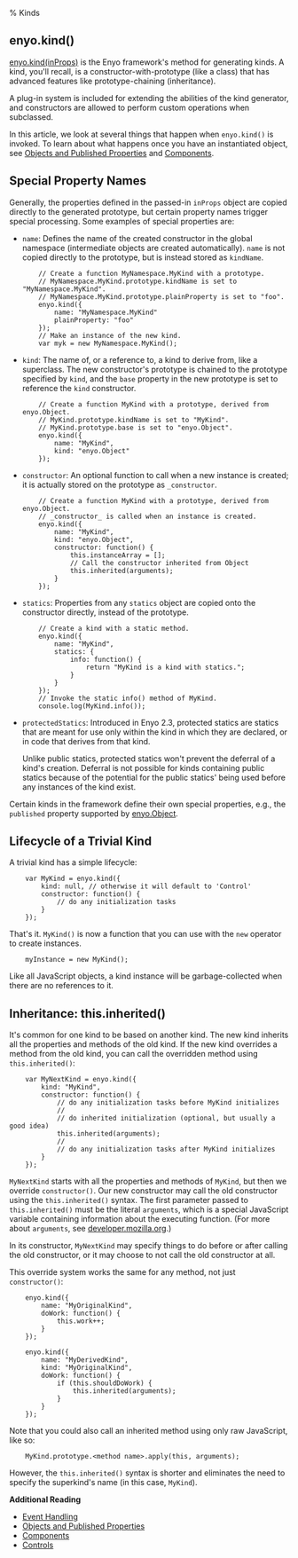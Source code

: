 % Kinds

## enyo.kind()

[enyo.kind(inProps)](../../index.html#/namespace/enyo.kind) is the Enyo framework's
method for generating kinds.  A kind, you'll recall, is a constructor-with-prototype
(like a class) that has advanced features like prototype-chaining (inheritance).

A plug-in system is included for extending the abilities of the kind generator,
and constructors are allowed to perform custom operations when subclassed.

In this article, we look at several things that happen when `enyo.kind()` is
invoked.  To learn about what happens once you have an instantiated object, see
[Objects and Published Properties](objects-and-published-properties.html) and
[Components](components.html).

## Special Property Names

Generally, the properties defined in the passed-in `inProps` object are copied
directly to the	generated prototype, but certain property names trigger special
processing.	Some examples of special properties are:

* `name`: Defines the name of the created constructor in the global namespace
    (intermediate objects are created automatically).  `name` is not copied
    directly to the prototype, but is instead stored as `kindName`.

    ```
        // Create a function MyNamespace.MyKind with a prototype.
        // MyNamespace.MyKind.prototype.kindName is set to "MyNamespace.MyKind".
        // MyNamespace.MyKind.prototype.plainProperty is set to "foo".
        enyo.kind({
            name: "MyNamespace.MyKind"
            plainProperty: "foo"
        });
        // Make an instance of the new kind.
        var myk = new MyNamespace.MyKind();
    ```

* `kind`: The name of, or a reference to, a kind to derive from, like a
    superclass.  The new constructor's prototype is chained to the prototype
    specified by `kind`, and the `base` property in the new prototype is set to
    reference the `kind` constructor.

    ```
        // Create a function MyKind with a prototype, derived from enyo.Object.
        // MyKind.prototype.kindName is set to "MyKind".
        // MyKind.prototype.base is set to "enyo.Object".
        enyo.kind({
            name: "MyKind",
            kind: "enyo.Object"
        });
    ```

* `constructor`: An optional function to call when a new instance is created; it
    is actually stored on the prototype as `_constructor`.

    ```
        // Create a function MyKind with a prototype, derived from enyo.Object.
        // _constructor_ is called when an instance is created. 
        enyo.kind({
            name: "MyKind",
            kind: "enyo.Object",
            constructor: function() {
                this.instanceArray = [];
                // Call the constructor inherited from Object
                this.inherited(arguments);
            }
        });
    ```

* `statics`: Properties from any `statics` object are copied onto the
    constructor directly, instead of the prototype.

    ```
        // Create a kind with a static method.
        enyo.kind({
            name: "MyKind",
            statics: {
                info: function() {
                    return "MyKind is a kind with statics.";
                }
            }
        });
        // Invoke the static info() method of MyKind.
        console.log(MyKind.info());
    ```

* `protectedStatics`: Introduced in Enyo 2.3, protected statics are statics that
    are meant for use only within the kind in which they are declared, or in
    code that derives from that kind.

    Unlike public statics, protected statics won't prevent the deferral of a
    kind's creation.  Deferral is not possible for kinds containing public
    statics because of the potential for the public statics' being used before
    any instances of the kind exist.

Certain kinds in the framework define their own special properties, e.g., the
`published` property supported by [enyo.Object](../../index.html#/kind/enyo.Object).

## Lifecycle of a Trivial Kind

A trivial kind has a simple lifecycle:

        var MyKind = enyo.kind({
            kind: null, // otherwise it will default to 'Control'
            constructor: function() {
                // do any initialization tasks
            }
        });

That's it.  `MyKind()` is now a function that you can use with the `new`
operator to create instances.

        myInstance = new MyKind();

Like all JavaScript objects, a kind instance will be garbage-collected when
there are no references to it. 

## Inheritance: this.inherited()

It's common for one kind to be based on another kind.  The new kind inherits all
the properties and methods of the old kind.  If the new kind overrides a method
from the old kind, you can call the overridden method using `this.inherited()`:

        var MyNextKind = enyo.kind({
            kind: "MyKind",
            constructor: function() {
                // do any initialization tasks before MyKind initializes
                //
                // do inherited initialization (optional, but usually a good idea)
                this.inherited(arguments);
                //
                // do any initialization tasks after MyKind initializes
            }
        });

`MyNextKind` starts with all the properties and methods of `MyKind`, but then we
override `constructor()`.  Our new constructor may call the old constructor
using the `this.inherited()` syntax.  The first parameter passed to
`this.inherited()` must be the literal `arguments`, which is a special
JavaScript variable containing information about the executing function.  (For
more about `arguments`, see
[developer.mozilla.org](https://developer.mozilla.org/en/JavaScript/Reference/Functions_and_function_scope/arguments).)

In its constructor, `MyNextKind` may specify things to do before or after
calling the old constructor, or it may choose to not call the old constructor at
all.

This override system works the same for any method, not just `constructor()`:

        enyo.kind({
            name: "MyOriginalKind",
            doWork: function() {
                this.work++;
            }
        });

        enyo.kind({
            name: "MyDerivedKind",
            kind: "MyOriginalKind",
            doWork: function() {
                if (this.shouldDoWork) {
                    this.inherited(arguments);
                }
            }
        });

Note that you could also call an inherited method using only raw JavaScript,
like so:

        MyKind.prototype.<method name>.apply(this, arguments);

However, the `this.inherited()` syntax is shorter and eliminates the need to
specify the superkind's name (in this case, `MyKind`).

**Additional Reading**

* [Event Handling](event-handling.html)
* [Objects and Published Properties](objects-and-published-properties.html)
* [Components](components.html)
* [Controls](controls.html)